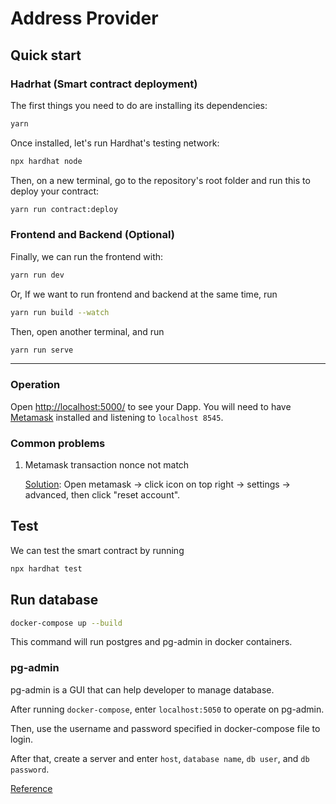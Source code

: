# Address Provider

## Quick start

### Hadrhat (Smart contract deployment)
The first things you need to do are installing its dependencies:

```sh
yarn
```

Once installed, let's run Hardhat's testing network:

```sh
npx hardhat node
```

Then, on a new terminal, go to the repository's root folder and run this to
deploy your contract:

```sh
yarn run contract:deploy
```
### Frontend and Backend (Optional)
Finally, we can run the frontend with:

```sh
yarn run dev
```

Or, If we want to run frontend and backend at the same time, run
```sh
yarn run build --watch
```
Then, open another terminal, and run 
```sh
yarn run serve
```

---
### Operation
Open [http://localhost:5000/](http://localhost:3000/) to see your Dapp. You will
need to have [Metamask](https://metamask.io) installed and listening to
`localhost 8545`.

### Common problems
1. Metamask transaction nonce not match

    [Solution](https://blog.chronologic.network/how-to-change-and-reset-your-nonce-in-metamask-f7ca52f480e5): Open metamask -> click icon on top right -> settings -> advanced, then click "reset account". 


## Test
We can test the smart contract by running
```sh
npx hardhat test
```


## Run database
```sh
docker-compose up --build
```
This command will run postgres and pg-admin in docker containers.
### pg-admin 
pg-admin is a GUI that can help developer to manage database.

After running `docker-compose`, enter `localhost:5050` to operate on pg-admin.

Then, use the username and password specified in docker-compose file to login.

After that, create a server and enter `host`, `database name`, `db user`, and `db password`.

[Reference](https://towardsdatascience.com/how-to-run-postgresql-and-pgadmin-using-docker-3a6a8ae918b5)